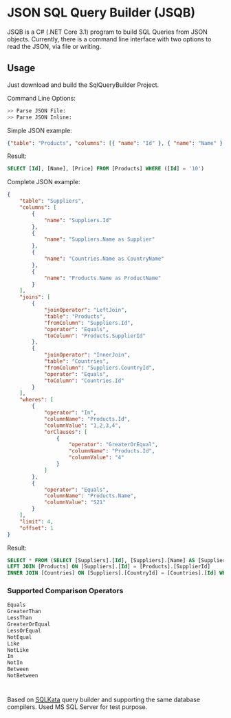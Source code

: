 
# JSON SQL Query Builder (JSQB)

JSQB is a C# (.NET  Core 3.1) program to build SQL Queries from JSON objects.
Currently, there is a command line interface with two options to read the JSON, via file or writing.


## Usage

Just download and build the SqlQueryBuilder Project.

Command Line Options:
```bash
>> Parse JSON File:
>> Parse JSON Inline:
```

Simple JSON example:

```json
{"table": "Products", "columns": [{ "name": "Id" }, { "name": "Name" }, { "name": "Price" }], "wheres": [ {"operator": "Equals", "columnName": "Id", "columnValue": "10" }]}
```
Result:
```sql
SELECT [Id], [Name], [Price] FROM [Products] WHERE ([Id] = '10')
```

Complete JSON example:

```json
{
    "table": "Suppliers",
    "columns": [
        {
            "name": "Suppliers.Id"
        },
        {
            "name": "Suppliers.Name as Supplier"
        },
        {
            "name": "Countries.Name as CountryName"
        },
        {
            "name": "Products.Name as ProductName"
        }
    ],
    "joins": [
        {
            "joinOperator": "LeftJoin",
            "table": "Products",
            "fromColumn": "Suppliers.Id",
            "operator": "Equals",
            "toColumn": "Products.SupplierId"
        },
        {
            "joinOperator": "InnerJoin",
            "table": "Countries",
            "fromColumn": "Suppliers.CountryId",
            "operator": "Equals",
            "toColumn": "Countries.Id"
        }
    ],
    "wheres": [
        {
            "operator": "In",
            "columnName": "Products.Id",
            "columnValue": "1,2,3,4",
            "orClauses": [
                {
                    "operator": "GreaterOrEqual",
                    "columnName": "Products.Id",
                    "columnValue": "4"
                }
            ]
        },
        {
            "operator": "Equals",
            "columnName": "Products.Name",
            "columnValue": "S21"
        }
    ],
    "limit": 4,
    "offset": 1
}
```

Result:
```sql
SELECT * FROM (SELECT [Suppliers].[Id], [Suppliers].[Name] AS [Supplier], [Countries].[Name] AS [CountryName], [Products].[Name] AS [ProductName], ROW_NUMBER() OVER (ORDER BY (SELECT 0)) AS [row_num] FROM [Suppliers]
LEFT JOIN [Products] ON [Suppliers].[Id] = [Products].[SupplierId]
INNER JOIN [Countries] ON [Suppliers].[CountryId] = [Countries].[Id] WHERE ([Products].[Id] IN ('1', '2', '3', '4') OR [Products].[Id] >= '4') AND (LOWER([Products].[Name]) like 's%')) AS [results_wrapper] WHERE [row_num] BETWEEN 2 AND 5
```


### Supported Comparison Operators
```bash
Equals
GreaterThan
LessThan
GreaterOrEqual
LessOrEqual
NotEqual
Like
NotLike
In
NotIn
Between
NotBetween
```

#

Based on [SQLKata](https://github.com/sqlkata/querybuilder) query builder and supporting the same database compilers. Used MS SQL Server for test purpose.

